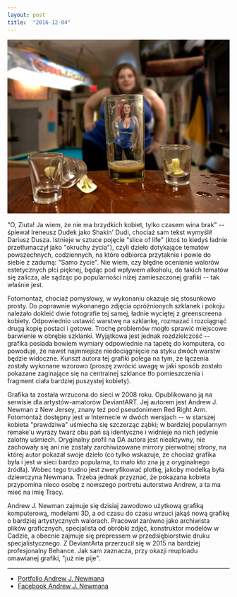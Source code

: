 ```yaml
---
layout: post
title:  "2016-12-04"
---
```


![](/assets/2016-12-04.jpg)

"O, Ziuta! Ja wiem, że nie ma brzydkich kobiet, tylko czasem wina brak" -- śpiewał Ireneusz Dudek jako Shakin' Dudi, chociaż sam tekst wymyślił Dariusz Dusza. Istnieje w sztuce pojęcie "slice of life" (ktoś to kiedyś ładnie przetłumaczył jako "okruchy życia"), czyli dzieło dotykające tematów powszechnych, codziennych, na które odbiorca przytaknie i powie do siebie z zadumą: "Samo życie". Nie wiem, czy błędne ocenianie walorów estetycznych płci pięknej, będąc pod wpływem alkoholu, do takich tematów się zalicza, ale sądząc po popularności niżej zamieszczonej grafiki -- tak właśnie jest.

Fotomontaż, chociaż pomysłowy, w wykonaniu okazuje się stosunkowo prosty. Do poprawnie wykonanego zdjęcia opróżnionych szklanek i pokoju należało dokleić dwie fotografie tej samej, ładnie wyciętej z greenscreena kobiety. Odpowiednio ustawić warstwę na szklankę, rozmazać i rozciągnąć drugą kopię postaci i gotowe. Trochę problemów mogło sprawić miejscowe barwienie w obrębie szklanki. Wyjątkowa jest jednak rozdzielczość -- grafika posiada bowiem wymiary odpowiednie na tapetę do komputera, co powoduje, że nawet najmniejsze niedociągnięcie na styku dwóch warstw będzie widoczne. Kunszt autora tej grafiki polega na tym, że łączenia zostały wykonane wzorowo (proszę zwrócić uwagę w jaki sposób zostało pokazane zaginające się na centralnej szklance tło pomieszczenia i fragment ciała bardziej puszystej kobiety).

Grafika ta została wrzucona do sieci w 2008 roku. Opublikowano ją na serwisie dla artystów-amatorów DeviantART. Jej autorem jest Andrew J. Newman z New Jersey, znany też pod pseudonimem Red Right Arm. Fotomontaż dostępny jest w Internecie w dwóch wersjach -- w starszej kobieta "prawdziwa" uśmiecha się szczerząc ząbki; w bardziej popularnym remake'u wyrazy twarz obu pań są identyczne i widnieje na nich jedynie zalotny uśmiech. Oryginalny profil na DA autora jest nieaktywny, nie zachowały się ani nie zostały zarchiwizowane mirrory pierwotnej strony, na której autor pokazał swoje dzieło (co tylko wskazuje, że chociaż grafika była i jest w sieci bardzo popularna, to mało kto zna ją z oryginalnego źródła). Wobec tego trudno jest zweryfikować plotkę, jakoby modelką była dziewczyna Newmana. Trzeba jednak przyznać, że pokazana kobieta przypomina nieco osobę z nowszego portretu autorstwa Andrew, a ta ma mieć na imię Tracy.

Andrew J. Newman zajmuje się dzisiaj zawodowo użytkową grafiką komputerową, modelami 3D, a od czasu do czasu wrzuci jakąś nową grafikę o bardziej artystycznych walorach. Pracował zarówno jako archiwista plików graficznych, specjalista od obróbki zdjęć, konstruktor modelów w Cadzie, a obecnie zajmuje się prepressem w przedsiębiorstwie druku specjalistycznego. Z DeviantArta przerzucił się w 2015 na bardziej profesjonalny Behance. Jak sam zaznacza, przy okazji reuploadu omawianej grafiki, "już nie pije".

-------
* [Portfolio Andrew J. Newmana](https://www.behance.net/redrightarm)
* [Facebook Andrew J. Newmana](https://web.facebook.com/redrightarm)
